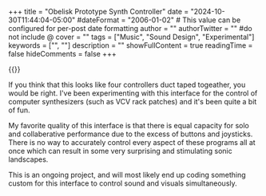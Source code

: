 +++
title = "Obelisk Prototype Synth Controller"
date = "2024-10-30T11:44:04-05:00"
#dateFormat = "2006-01-02" # This value can be configured for per-post date formatting
author = ""
authorTwitter = "" #do not include @
cover = ""
tags = ["Music", "Sound Design", "Experimental"]
keywords = ["", ""]
description = ""
showFullContent = true
readingTime = false
hideComments = false
+++

{{<youtube dsFRM4SbFpw>}}

If you think that this looks like four controllers duct taped togeather, you would be right. 
I've been experimenting with this interface for the control of computer synthesizers (such as VCV rack patches) and it's been quite a bit of fun. 

My favorite quality of this interface is that there is equal capacity for solo and collaberative performance due to the excess of buttons and joysticks. There is no way to accurately control every aspect of these programs all at once which can result in some very surprising and stimulating sonic landscapes.

This is an ongoing project, and will most likely end up coding something custom for this interface to control sound and visuals simultaneously.
